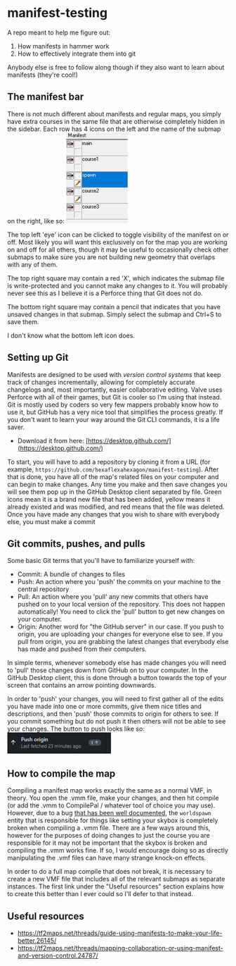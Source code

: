 # manifest-testing
 
A repo meant to help me figure out:
1. How manifests in hammer work
2. How to effectively integrate them into git

Anybody else is free to follow along though if they also want to learn about manifests (they're cool!)

## The manifest bar

There is not much different about manifests and regular maps, you simply have extra courses in the same file that are otherwise completely hidden in the sidebar. Each row has 4 icons on the left and the name of the submap on the right, like so: 
![Manifest Window](/images/ManifestWindow.PNG)

The top left 'eye' icon can be clicked to toggle visibility of the manifest on or off. Most likely you will want this exclusively on for the map you are working on and off for all others, though it may be useful to occasionally check other submaps to make sure you are not building new geometry that overlaps with any of them.

The top right square may contain a red 'X', which indicates the submap file is write-protected and you cannot make any changes to it. You will probably never see this as I believe it is a Perforce thing that Git does not do.

The bottom right square may contain a pencil that indicates that you have unsaved changes in that submap. Simply select the submap and Ctrl+S to save them.

I don't know what the bottom left icon does.

## Setting up Git

Manifests are designed to be used with _version control systems_ that keep track of changes incrementally, allowing for completely accurate changelogs and, most importantly, easier collaborative editing. Valve uses Perforce with all of their games, but Git is cooler so I'm using that instead. Git is mostly used by coders so very few mappers probably know how to use it, but GitHub has a very nice tool that simplifies the process greatly. If you don't want to learn your way around the Git CLI commands, it is a life saver.

- Download it from here: [https://desktop.github.com/](https://desktop.github.com/)

To start, you will have to add a repository by cloning it from a URL (for example, `https://github.com/hexaflexahexagon/manifest-testing`). After that is done, you have all of the map's related files on your computer and can begin to make changes. Any time you make and then save changes you will see them pop up in the GitHub Desktop client separated by file. Green icons mean it is a brand new file that has been added, yellow means it already existed and was modified, and red means that the file was deleted. Once you have made any changes that you wish to share with everybody else, you must make a commit

## Git commits, pushes, and pulls

Some basic Git terms that you'll have to familiarize yourself with:

- Commit: A bundle of changes to files
- Push:   An action where you 'push' the commits on your machine to the central repository
- Pull:   An action where you 'pull' any new commits that others have pushed on to your local version of the repository. This does not happen automatically! You need to click the 'pull' button to get new changes on your computer.
- Origin: Another word for "the GitHub server" in our case. If you push to origin, you are uploading your changes for everyone else to see. If you pull from origin, you are grabbing the latest changes that everybody else has made and pushed from their computers.

In simple terms, whenever somebody else has made changes you will need to 'pull' those changes down from GitHub on to your computer. In the GitHub Desktop client, this is done through a button towards the top of your screen that contains an arrow pointing downwards. 

In order to 'push' your changes, you will need to first gather all of the edits you have made into one or more commits, give them nice titles and descriptions, and then 'push' those commits to origin for others to see. If you commit something but do not push it then others will not be able to see your changes. The button to push looks like so:
![Git Push](/images/GitPush.PNG)

## How to compile the map

Compiling a manifest map works exactly the same as a normal VMF, in theory. You open the .vmm file, make your changes, and then hit compile (or add the .vmm to CompilePal / whatever tool of choice you may use). However, due to a bug [that has been well documented](https://github.com/ValveSoftware/source-sdk-2013/issues/328), the `worldspawn` entity that is responsible for things like setting your skybox is completely broken when compiling a .vmm file. There are a few ways around this, however for the purposes of doing changes to just the course you are responsible for it may not be important that the skybox is broken and compiling the .vmm works fine. If so, I would encourage doing so as directly manipulating the .vmf files can have many strange knock-on effects. 

In order to do a full map compile that does not break, it is necessary to create a new VMF file that includes all of the relevant submaps as separate instances. The first link under the "Useful resources" section explains how to create this better than I ever could so I'll defer to that instead.

## Useful resources
- https://tf2maps.net/threads/guide-using-manifests-to-make-your-life-better.26145/
- https://tf2maps.net/threads/mapping-collaboration-or-using-manifest-and-version-control.24787/ 
